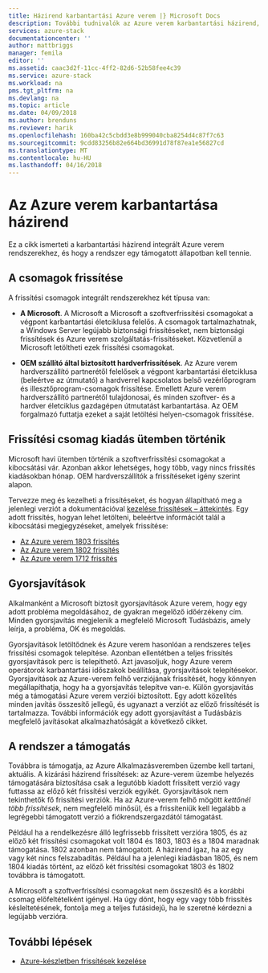 ```yaml
---
title: Házirend karbantartási Azure verem |} Microsoft Docs
description: További tudnivalók az Azure verem karbantartási házirend, és hogyan kell fenntartani az integrált rendszer támogatott állapotban.
services: azure-stack
documentationcenter: ''
author: mattbriggs
manager: femila
editor: ''
ms.assetid: caac3d2f-11cc-4ff2-82d6-52b58fee4c39
ms.service: azure-stack
ms.workload: na
pms.tgt_pltfrm: na
ms.devlang: na
ms.topic: article
ms.date: 04/09/2018
ms.author: brenduns
ms.reviewer: harik
ms.openlocfilehash: 160ba42c5cbdd3e8b999040cba8254d4c87f7c63
ms.sourcegitcommit: 9cdd83256b82e664bd36991d78f87ea1e56827cd
ms.translationtype: MT
ms.contentlocale: hu-HU
ms.lasthandoff: 04/16/2018
---
```

# <a name="azure-stack-servicing-policy"></a>Az Azure verem karbantartása házirend
Ez a cikk ismerteti a karbantartási házirend integrált Azure verem rendszerekhez, és hogy a rendszer egy támogatott állapotban kell tennie. 

## <a name="update-package-types"></a>A csomagok frissítése

A frissítési csomagok integrált rendszerekhez két típusa van: 

- **A Microsoft**. A Microsoft a Microsoft a szoftverfrissítési csomagokat a végpont karbantartási életciklusa felelős. A csomagok tartalmazhatnak, a Windows Server legújabb biztonsági frissítéseket, nem biztonsági frissítések és Azure verem szolgáltatás-frissítéseket. Közvetlenül a Microsoft letöltheti ezek frissítési csomagokat.

- **OEM szállító által biztosított hardverfrissítések**. Az Azure verem hardverszállító partnerétől felelősek a végpont karbantartási életciklusa (beleértve az útmutató) a hardverrel kapcsolatos belső vezérlőprogram és illesztőprogram-csomagok frissítése. Emellett Azure verem hardverszállító partnerétől tulajdonosai, és minden szoftver- és a hardver életciklus gazdagépen útmutatást karbantartása. Az OEM forgalmazó futtatja ezeket a saját letöltési helyen-csomagok frissítése.


## <a name="update-package-release-cadence"></a>Frissítési csomag kiadás ütemben történik
Microsoft havi ütemben történik a szoftverfrissítési csomagokat a kibocsátási vár. Azonban akkor lehetséges, hogy több, vagy nincs frissítés kiadásokban hónap. OEM hardverszállítók a frissítéseket igény szerint alapon. 

Tervezze meg és kezelheti a frissítéseket, és hogyan állapítható meg a jelenlegi verziót a dokumentációval [kezelése frissítések – áttekintés](azure-stack-updates.md). Egy adott frissítés, hogyan lehet letölteni, beleértve információt talál a kibocsátási megjegyzéseket, amelyek frissítése: 
- [Az Azure verem 1803 frissítés](azure-stack-update-1803.md)
- [Az Azure verem 1802 frissítés](azure-stack-update-1802.md)
- [Az Azure verem 1712 frissítés](azure-stack-update-1712.md)



## <a name="hotfixes"></a>Gyorsjavítások
Alkalmanként a Microsoft biztosít gyorsjavítások Azure verem, hogy egy adott probléma megoldásához, de gyakran megelőző időérzékeny cím.  Minden gyorsjavítás megjelenik a megfelelő Microsoft Tudásbázis, amely leírja, a probléma, OK és megoldás. 

Gyorsjavítások letöltődnek és Azure verem hasonlóan a rendszeres teljes frissítési csomagok telepítése. Azonban ellentétben a teljes frissítés gyorsjavítások perc is telepíthető. Azt javasoljuk, hogy Azure verem operátorok karbantartási időszakok beállítása, gyorsjavítások telepítésekor. Gyorsjavítások az Azure-verem felhő verziójának frissítését, hogy könnyen megállapíthatja, hogy ha a gyorsjavítás telepítve van-e. Külön gyorsjavítás még a támogatási Azure verem verziói biztosított. Egy adott közelítés minden javítás összesítő jellegű, és ugyanazt a verziót az előző frissítését is tartalmazza. További információk egy adott gyorsjavítást a Tudásbázis megfelelő javításokat alkalmazhatóságát a következő cikket.  


## <a name="keep-your-system-under-support"></a>A rendszer a támogatás
Továbbra is támogatja, az Azure Alkalmazásveremben üzembe kell tartani, aktuális. A kizárási házirend frissítések: az Azure-verem üzembe helyezés támogatására biztosítása csak a legutóbb kiadott frissített verzió vagy futtassa az előző két frissítési verziók egyikét. Gyorsjavítások nem tekinthetők fő frissítési verziók. Ha az Azure-verem felhő mögött *kettőnél több frissítések*, nem megfelelő minősül, és a frissíteniük kell legalább a legrégebbi támogatott verzió a fiókrendszergazdától támogatást. 

Például ha a rendelkezésre álló legfrissebb frissített verzióra 1805, és az előző két frissítési csomagokat volt 1804 és 1803, 1803 és a 1804 maradnak támogatása. 1802 azonban nem támogatott. A házirend igaz, ha az egy vagy két nincs felszabadítás. Például ha a jelenlegi kiadásban 1805, és nem 1804 kiadás történt, az előző két frissítési csomagokat 1803 és 1802 továbbra is támogatott.

A Microsoft a szoftverfrissítési csomagokat nem összesítő és a korábbi csomag előfeltételként igényel. Ha úgy dönt, hogy egy vagy több frissítés késleltetésének, fontolja meg a teljes futásidejű, ha le szeretné kérdezni a legújabb verzióra. 


## <a name="next-steps"></a>További lépések

- [Azure-készletben frissítések kezelése](azure-stack-updates.md)


